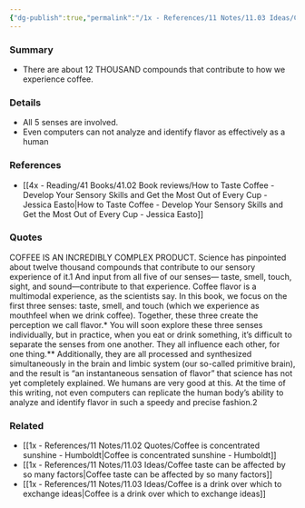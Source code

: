 ```yaml
---
{"dg-publish":true,"permalink":"/1x - References/11 Notes/11.03 Ideas/Coffee is an incredibly complex substance/","title":"Coffee is an incredibly complex substance","created":"2023-12-27T10:47:49.000+03:00","updated":"2024-02-14T20:18:34.528+03:00"}
---
```



### Summary
- There are about 12 THOUSAND compounds that contribute to how we experience coffee.

### Details
- All 5 senses are involved.
- Even computers can not analyze and identify flavor as effectively as a human

### References
- [[4x - Reading/41 Books/41.02 Book reviews/How to Taste Coffee - Develop Your Sensory Skills and Get the Most Out of Every Cup - Jessica Easto\|How to Taste Coffee - Develop Your Sensory Skills and Get the Most Out of Every Cup - Jessica Easto]]

### Quotes
COFFEE IS AN INCREDIBLY COMPLEX PRODUCT. Science has pinpointed about twelve thousand compounds that contribute to our sensory experience of it.1 And input from all five of our senses— taste, smell, touch, sight, and sound—contribute to that experience. Coffee flavor is a multimodal experience, as the scientists say. In this book, we focus on the first three senses: taste, smell, and touch (which we experience as mouthfeel when we drink coffee). Together, these three create the perception we call flavor.* You will soon explore these three senses individually, but in practice,
when you eat or drink something, it’s difficult to separate the senses from one another. They all influence each other, for one thing.**
Additionally,
they are all processed and synthesized simultaneously in the brain and limbic system (our so-called primitive brain), and the result is “an instantaneous sensation of flavor” that science has not yet completely explained. We humans are very good at this. At the time of this writing, not even computers can replicate the human body’s ability to analyze and identify flavor in such a speedy and precise fashion.2


### Related
- [[1x - References/11 Notes/11.02 Quotes/Coffee is concentrated sunshine - Humboldt\|Coffee is concentrated sunshine - Humboldt]]
- [[1x - References/11 Notes/11.03 Ideas/Coffee taste can be affected by so many factors\|Coffee taste can be affected by so many factors]]
- [[1x - References/11 Notes/11.03 Ideas/Coffee is a drink over which to exchange ideas\|Coffee is a drink over which to exchange ideas]]